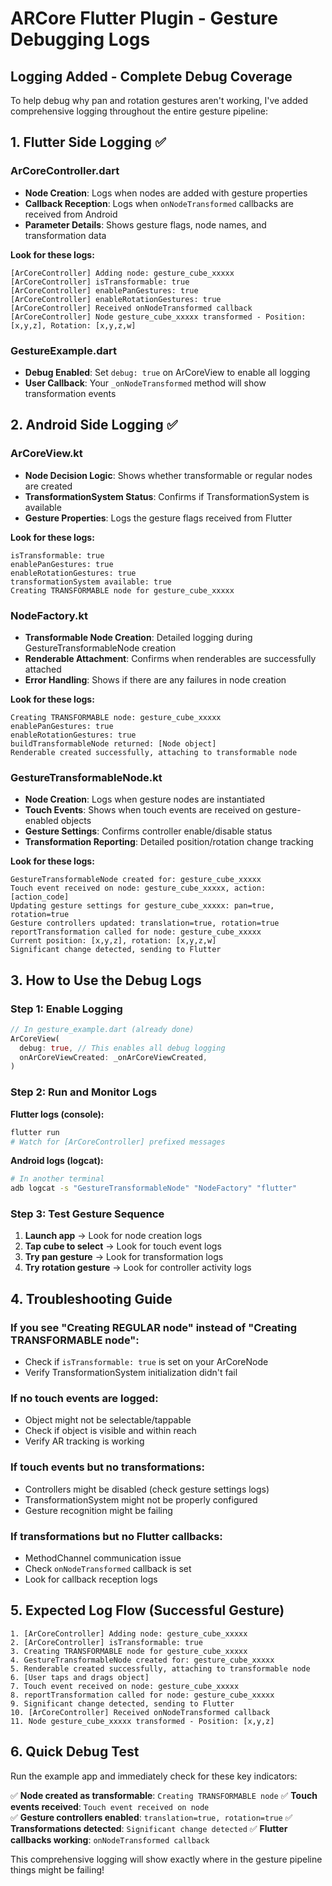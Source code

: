 # ARCore Flutter Plugin - Gesture Debugging Logs

## Logging Added - Complete Debug Coverage

To help debug why pan and rotation gestures aren't working, I've added comprehensive logging throughout the entire gesture pipeline:

## 1. Flutter Side Logging ✅

### ArCoreController.dart
- **Node Creation**: Logs when nodes are added with gesture properties
- **Callback Reception**: Logs when `onNodeTransformed` callbacks are received from Android
- **Parameter Details**: Shows gesture flags, node names, and transformation data

**Look for these logs:**
```
[ArCoreController] Adding node: gesture_cube_xxxxx
[ArCoreController] isTransformable: true
[ArCoreController] enablePanGestures: true
[ArCoreController] enableRotationGestures: true
[ArCoreController] Received onNodeTransformed callback
[ArCoreController] Node gesture_cube_xxxxx transformed - Position: [x,y,z], Rotation: [x,y,z,w]
```

### GestureExample.dart
- **Debug Enabled**: Set `debug: true` on ArCoreView to enable all logging
- **User Callback**: Your `_onNodeTransformed` method will show transformation events

## 2. Android Side Logging ✅

### ArCoreView.kt
- **Node Decision Logic**: Shows whether transformable or regular nodes are created
- **TransformationSystem Status**: Confirms if TransformationSystem is available
- **Gesture Properties**: Logs the gesture flags received from Flutter

**Look for these logs:**
```
isTransformable: true
enablePanGestures: true
enableRotationGestures: true
transformationSystem available: true
Creating TRANSFORMABLE node for gesture_cube_xxxxx
```

### NodeFactory.kt
- **Transformable Node Creation**: Detailed logging during GestureTransformableNode creation
- **Renderable Attachment**: Confirms when renderables are successfully attached
- **Error Handling**: Shows if there are any failures in node creation

**Look for these logs:**
```
Creating TRANSFORMABLE node: gesture_cube_xxxxx
enablePanGestures: true
enableRotationGestures: true
buildTransformableNode returned: [Node object]
Renderable created successfully, attaching to transformable node
```

### GestureTransformableNode.kt
- **Node Creation**: Logs when gesture nodes are instantiated
- **Touch Events**: Shows when touch events are received on gesture-enabled objects
- **Gesture Settings**: Confirms controller enable/disable status
- **Transformation Reporting**: Detailed position/rotation change tracking

**Look for these logs:**
```
GestureTransformableNode created for: gesture_cube_xxxxx
Touch event received on node: gesture_cube_xxxxx, action: [action_code]
Updating gesture settings for gesture_cube_xxxxx: pan=true, rotation=true
Gesture controllers updated: translation=true, rotation=true
reportTransformation called for node: gesture_cube_xxxxx
Current position: [x,y,z], rotation: [x,y,z,w]
Significant change detected, sending to Flutter
```

## 3. How to Use the Debug Logs

### Step 1: Enable Logging
```dart
// In gesture_example.dart (already done)
ArCoreView(
  debug: true, // This enables all debug logging
  onArCoreViewCreated: _onArCoreViewCreated,
)
```

### Step 2: Run and Monitor Logs

**Flutter logs (console):**
```bash
flutter run
# Watch for [ArCoreController] prefixed messages
```

**Android logs (logcat):**
```bash
# In another terminal
adb logcat -s "GestureTransformableNode" "NodeFactory" "flutter"
```

### Step 3: Test Gesture Sequence

1. **Launch app** → Look for node creation logs
2. **Tap cube to select** → Look for touch event logs
3. **Try pan gesture** → Look for transformation logs
4. **Try rotation gesture** → Look for controller activity logs

## 4. Troubleshooting Guide

### If you see "Creating REGULAR node" instead of "Creating TRANSFORMABLE node":
- Check if `isTransformable: true` is set on your ArCoreNode
- Verify TransformationSystem initialization didn't fail

### If no touch events are logged:
- Object might not be selectable/tappable
- Check if object is visible and within reach
- Verify AR tracking is working

### If touch events but no transformations:
- Controllers might be disabled (check gesture settings logs)
- TransformationSystem might not be properly configured
- Gesture recognition might be failing

### If transformations but no Flutter callbacks:
- MethodChannel communication issue
- Check `onNodeTransformed` callback is set
- Look for callback reception logs

## 5. Expected Log Flow (Successful Gesture)

```
1. [ArCoreController] Adding node: gesture_cube_xxxxx
2. [ArCoreController] isTransformable: true
3. Creating TRANSFORMABLE node for gesture_cube_xxxxx  
4. GestureTransformableNode created for: gesture_cube_xxxxx
5. Renderable created successfully, attaching to transformable node
6. [User taps and drags object]
7. Touch event received on node: gesture_cube_xxxxx
8. reportTransformation called for node: gesture_cube_xxxxx
9. Significant change detected, sending to Flutter
10. [ArCoreController] Received onNodeTransformed callback
11. Node gesture_cube_xxxxx transformed - Position: [x,y,z]
```

## 6. Quick Debug Test

Run the example app and immediately check for these key indicators:

✅ **Node created as transformable**: `Creating TRANSFORMABLE node`
✅ **Touch events received**: `Touch event received on node`  
✅ **Gesture controllers enabled**: `translation=true, rotation=true`
✅ **Transformations detected**: `Significant change detected`
✅ **Flutter callbacks working**: `onNodeTransformed callback`

This comprehensive logging will show exactly where in the gesture pipeline things might be failing!
